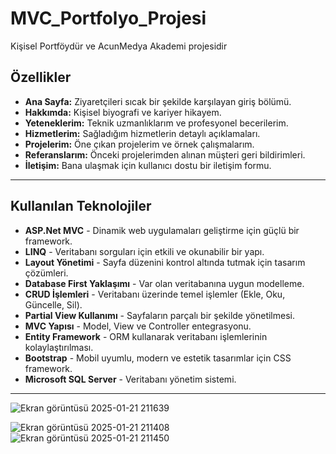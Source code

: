 # MVC_Portfolyo_Projesi
Kişisel Portföydür ve AcunMedya Akademi projesidir

## Özellikler
- **Ana Sayfa:** Ziyaretçileri sıcak bir şekilde karşılayan giriş bölümü.
- **Hakkımda:** Kişisel biyografi ve kariyer hikayem.
- **Yeteneklerim:** Teknik uzmanlıklarım ve profesyonel becerilerim.
- **Hizmetlerim:** Sağladığım hizmetlerin detaylı açıklamaları.
- **Projelerim:** Öne çıkan projelerim ve örnek çalışmalarım.
- **Referanslarım:** Önceki projelerimden alınan müşteri geri bildirimleri.
- **İletişim:** Bana ulaşmak için kullanıcı dostu bir iletişim formu.

---

## Kullanılan Teknolojiler
- **ASP.Net MVC** - Dinamik web uygulamaları geliştirme için güçlü bir framework.
- **LINQ** - Veritabanı sorguları için etkili ve okunabilir bir yapı.
- **Layout Yönetimi** - Sayfa düzenini kontrol altında tutmak için tasarım çözümleri.
- **Database First Yaklaşımı** - Var olan veritabanına uygun modelleme.
- **CRUD İşlemleri** - Veritabanı üzerinde temel işlemler (Ekle, Oku, Güncelle, Sil).
- **Partial View Kullanımı** - Sayfaların parçalı bir şekilde yönetilmesi.
- **MVC Yapısı** - Model, View ve Controller entegrasyonu.
- **Entity Framework** - ORM kullanarak veritabanı işlemlerinin kolaylaştırılması.
- **Bootstrap** - Mobil uyumlu, modern ve estetik tasarımlar için CSS framework.
- **Microsoft SQL Server** - Veritabanı yönetim sistemi.

---

![Ekran görüntüsü 2025-01-21 211639](https://github.com/user-attachments/assets/d27b61c4-5c78-44ad-9f40-3ddce749f7cc)






![Ekran görüntüsü 2025-01-21 211408](https://github.com/user-attachments/assets/50f394a6-2c98-4a07-b1e0-6ee6bff23fa4)
![Ekran görüntüsü 2025-01-21 211450](https://github.com/user-attachments/assets/79941e16-0d23-4d60-9178-5d2a4bc8ee17)
